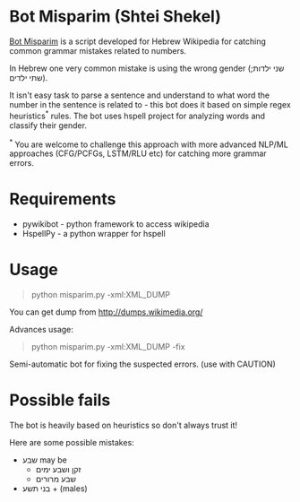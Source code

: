 # Bot Misparim (Shtei Shekel)
[Bot Misparim](https://he.wikipedia.org/wiki/%D7%95%D7%99%D7%A7%D7%99%D7%A4%D7%93%D7%99%D7%94:%D7%AA%D7%97%D7%96%D7%95%D7%A7%D7%94/%D7%A9%D7%AA%D7%99_%D7%A9%D7%A7%D7%9C) is a script developed for Hebrew Wikipedia for catching common grammar mistakes related to numbers.

In Hebrew one very common mistake is using the wrong gender (שני ילדות; שתי ילדים).

It isn't easy task to parse a sentence and understand to what word the number in the sentence is related to - this bot
does it based on simple regex heuristics<sup>*</sup> rules.
The bot uses hspell project for analyzing words and classify their gender.

<sup>*</sup> You are welcome to challenge this approach with more advanced NLP/ML approaches
(CFG/PCFGs, LSTM/RLU etc) for catching more grammar errors.
 
# Requirements
* pywikibot - python framework to access wikipedia
* HspellPy - a python wrapper for hspell

# Usage
> python misparim.py -xml:XML_DUMP

You can get dump from http://dumps.wikimedia.org/

Advances usage:
> python misparim.py -xml:XML_DUMP -fix

Semi-automatic bot for fixing the suspected errors. (use with CAUTION)

# Possible fails
The bot is heavily based on heuristics so don't always trust it!

Here are some possible mistakes:
* שבע may be 
  * זקן ושבע ימים
  * שבע מרורים
* בני תשע + (males)




